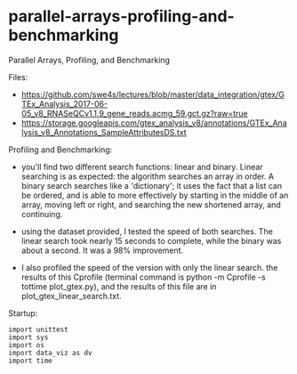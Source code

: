 # parallel-arrays-profiling-and-benchmarking
Parallel Arrays, Profiling, and Benchmarking

Files:
- https://github.com/swe4s/lectures/blob/master/data_integration/gtex/GTEx_Analysis_2017-06-05_v8_RNASeQCv1.1.9_gene_reads.acmg_59.gct.gz?raw=true
- https://storage.googleapis.com/gtex_analysis_v8/annotations/GTEx_Analysis_v8_Annotations_SampleAttributesDS.txt

Profiling and Benchmarking:
- you'll find two different search functions: linear and binary. Linear searching is as expected: the algorithm searches an array in order. A binary search searches like a 'dictionary'; it uses the fact that a list can be ordered, and is able to more effectively by starting in the middle of an array, moving left or right, and searching the new shortened array, and continuing.

- using the dataset provided, I tested the speed of both searches. The linear search took nearly 15 seconds to complete, while the binary was about a second. It was a 98% improvement.

- I also profiled the speed of the version with only the linear search. the results of this Cprofile (terminal command is python -m Cprofile -s tottime plot_gtex.py), and the results of this file are in plot_gtex_linear_search.txt.

Startup:

```
import unittest
import sys
import os
import data_viz as dv
import time



```
